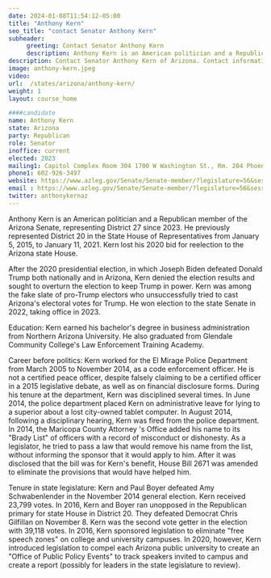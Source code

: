 ```yaml
---
date: 2024-01-08T11:54:12-05:00
title: "Anthony Kern"
seo_title: "contact Senator Anthony Kern"
subheader:
     greeting: Contact Senator Anthony Kern
     description: Anthony Kern is an American politician and a Republican member of the Arizona Senate, representing District 27 since 2023. He previously represented District 20 in the State House of Representatives from January 5, 2015, to January 11, 2021. Kern lost his 2020 bid for reelection to the Arizona state House.
description: Contact Senator Anthony Kern of Arizona. Contact information for Anthony Kern includes email address, phone number, and mailing address.
image: anthony-kern.jpeg
video:
url:  /states/arizona/anthony-kern/
weight: 1
layout: course_home

####candidate
name: Anthony Kern
state: Arizona
party: Republican
role: Senator
inoffice: current
elected: 2023
mailing1: Capitol Complex Room 304 1700 W Washington St., Rm. 204 Phoenix, AZ 85007-2890
phone1: 602-926-3497
website: https://www.azleg.gov/Senate/Senate-member/?legislature=56&session=128&legislator=2133/
email : https://www.azleg.gov/Senate/Senate-member/?legislature=56&session=128&legislator=2133/
twitter: anthonykernaz
---
```


Anthony Kern is an American politician and a Republican member of the Arizona Senate, representing District 27 since 2023. He previously represented District 20 in the State House of Representatives from January 5, 2015, to January 11, 2021. Kern lost his 2020 bid for reelection to the Arizona state House.

After the 2020 presidential election, in which Joseph Biden defeated Donald Trump both nationally and in Arizona, Kern denied the election results and sought to overturn the election to keep Trump in power. Kern was among the fake slate of pro-Trump electors who unsuccessfully tried to cast Arizona's electoral votes for Trump. He won election to the state Senate in 2022, taking office in 2023.

Education:
Kern earned his bachelor's degree in business administration from Northern Arizona University. He also graduated from Glendale Community College's Law Enforcement Training Academy.

Career before politics:
Kern worked for the El Mirage Police Department from March 2005 to November 2014, as a code enforcement officer. He is not a certified peace officer, despite falsely claiming to be a certified officer in a 2015 legislative debate, as well as on financial disclosure forms. During his tenure at the department, Kern was disciplined several times. In June 2014, the police department placed Kern on administrative leave for lying to a superior about a lost city-owned tablet computer. In August 2014, following a disciplinary hearing, Kern was fired from the police department. In 2014, the Maricopa County Attorney 's Office added his name to its "Brady List" of officers with a record of misconduct or dishonesty. As a legislator, he tried to pass a law that would remove his name from the list, without informing the sponsor that it would apply to him. After it was disclosed that the bill was for Kern's benefit, House Bill 2671 was amended to eliminate the provisions that would have helped him.

Tenure in state legislature:
Kern and Paul Boyer defeated Amy Schwabenlender in the November 2014 general election. Kern received 23,799 votes. In 2016, Kern and Boyer ran unopposed in the Republican primary for state House in District 20. They defeated Democrat Chris Gilfillan on November 8. Kern was the second vote getter in the election with 39,118 votes. In 2016, Kern sponsored legislation to eliminate "free speech zones" on college and university campuses. In 2020, however, Kern introduced legislation to compel each Arizona public university to create an "Office of Public Policy Events" to track speakers invited to campus and create a report (possibly for leaders in the state legislature to review).
